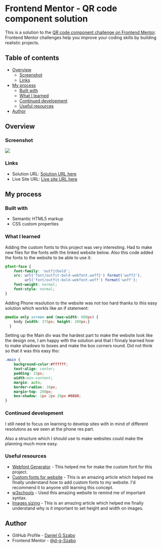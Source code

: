 # Frontend Mentor - QR code component solution

This is a solution to the [QR code component challenge on Frontend Mentor](https://www.frontendmentor.io/challenges/qr-code-component-iux_sIO_H). Frontend Mentor challenges help you improve your coding skills by building realistic projects. 

## Table of contents

- [Overview](#overview)
  - [Screenshot](#screenshot)
  - [Links](#links)
- [My process](#my-process)
  - [Built with](#built-with)
  - [What I learned](#what-i-learned)
  - [Continued development](#continued-development)
  - [Useful resources](#useful-resources)
- [Author](#author)

## Overview

### Screenshot

![](https://d-g-szabo.github.io/qr-code-component-main/design/solution-design.jpg)

### Links

- Solution URL: [Solution URL here](https://d-g-szabo.github.io/qr-code-component-main/)
- Live Site URL: [Live site URL here](https://d-g-szabo.github.io/qr-code-component-main/)

## My process

### Built with

- Semantic HTML5 markup
- CSS custom properties

### What I learned

Adding the custom fonts to this project was very interesting. Had to make new files for the fonts with the linked website below. Also this code added the fonts to the website to be able to use it:
```css
@font-face {
    font-family: 'outfitbold';
    src: url('font/outfit-bold-webfont.woff2') format('woff2'),
         url('font/outfit-bold-webfont.woff') format('woff');
    font-weight: normal;
    font-style: normal;
}
```

Adding Phone resolution to the website was not too hard thanks to this easy solution which workls like an if statement:
```css
@media only screen and (max-width: 600px) {
    body {width: 375px; height: 200px;}
  }
```

Setting up the Main div was the hardest part to make the website look like the design one, I am happy with the solution and that I finnaly learned how to make shadows to boxes and make the box corners round. Did not think so that it was this easy tho:
```css
.main {
    background-color:#ffffff;
    text-align: center;
    padding: 15px;
    width:min-content;
    margin: auto;
    border-radius: 16px;
    margin-top: 200px;
    box-shadow: 1px 2px 20px #8888;
}
```

### Continued development

I still need to focus on learning to develop sites with in mind of different resolutons as we seen at the phone res part.

Also a structure which I should use to make websites could make the planning much more easy.

### Useful resources

- [Webfont Generator](https://www.fontsquirrel.com/tools/webfont-generator) - This helped me for make the custom font for this project.
- [Custom fonts for website](https://www.pagecloud.com/blog/how-to-add-custom-fonts-to-any-website) - This is an amazing article which helped me finally understand how to add custom fonts to my website. I'd recommend it to anyone still learning this concept.
- [w3schools](https://www.w3schools.com/css/default.asp) - Used this amazing website to remind me of important syntax. 
- [Images sizing](https://www.smashingmagazine.com/2020/03/setting-height-width-images-important-again/) - This is an amazing article which helped me finally understand why is it important to set height and width on images.


## Author

- GitHub Profile - [Daniel G Szabo](https://github.com/d-g-Szabo)
- Frontend Mentor - [@d-g-Szabo](https://www.frontendmentor.io/profile/d-g-Szabo)
